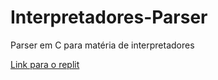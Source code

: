 # Interpretadores-Parser
 Parser em C para matéria de interpretadores

[Link para o replit](https://replit.com/join/uufsflmeui-kovalskirgb)
